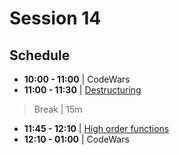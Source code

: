 # Session 14

## Schedule

- **10:00 - 11:00** | CodeWars
- **11:00 - 11:30** | [Destructuring](./destructuring.md)

> Break | 15m

- **11:45 - 12:10** | [High order functions](./higherOrderFunctions.md)
- **12:10 - 01:00** | CodeWars
